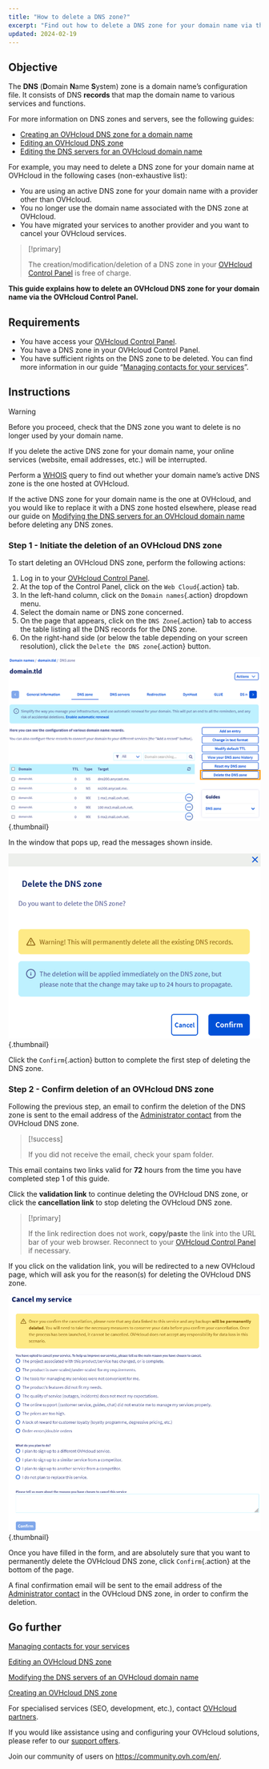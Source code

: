 ```yaml
---
title: "How to delete a DNS zone?"
excerpt: "Find out how to delete a DNS zone for your domain name via the OVHcloud Control Panel"
updated: 2024-02-19
---
```


## Objective

The **DNS** (**D**omain **N**ame **S**ystem) zone is a domain name’s configuration file. It consists of DNS **records** that map the domain name to various services and functions.

For more information on DNS zones and servers, see the following guides: 

- [Creating an OVHcloud DNS zone for a domain name](/pages/web_cloud/domains/dns_zone_create)
- [Editing an OVHcloud DNS zone](/pages/web_cloud/domains/dns_zone_edit)
- [Editing the DNS servers for an OVHcloud domain name](/pages/web_cloud/domains/dns_server_general_information)

For example, you may need to delete a DNS zone for your domain name at OVHcloud in the following cases (non-exhaustive list):

- You are using an active DNS zone for your domain name with a provider other than OVHcloud.
- You no longer use the domain name associated with the DNS zone at OVHcloud.
- You have migrated your services to another provider and you want to cancel your OVHcloud services.

> [!primary]
>
> The creation/modification/deletion of a DNS zone in your [OVHcloud Control Panel](/links/manager) is free of charge.
>

**This guide explains how to delete an OVHcloud DNS zone for your domain name via the OVHcloud Control Panel.**

## Requirements

- You have access your [OVHcloud Control Panel](/links/manager).
- You have a DNS zone in your OVHcloud Control Panel.
- You have sufficient rights on the DNS zone to be deleted. You can find more information in our guide “[Managing contacts for your services](/pages/account_and_service_management/account_information/managing_contacts)”.

## Instructions

> [!warning]
>
> Before you proceed, check that the DNS zone you want to delete is no longer used by your domain name.
>
> If you delete the active DNS zone for your domain name, your online services (website, email addresses, etc.) will be interrupted.
>
> Perform a [WHOIS](/links/web/domains-whois) query to find out whether your domain name’s active DNS zone is the one hosted at OVHcloud.
>
> If the active DNS zone for your domain name is the one at OVHcloud, and you would like to replace it with a DNS zone hosted elsewhere, please read our guide on [Modifying the DNS servers for an OVHcloud domain name](/pages/web_cloud/domains/dns_server_general_information) before deleting any DNS zones.
>

### Step 1 - Initiate the deletion of an OVHcloud DNS zone

To start deleting an OVHcloud DNS zone, perform the following actions: 

1. Log in to your [OVHcloud Control Panel](/links/manager).
2. At the top of the Control Panel, click on the `Web Cloud`{.action} tab.
3. In the left-hand column, click on the `Domain names`{.action} dropdown menu.
4. Select the domain name or DNS zone concerned.
5. On the page that appears, click on the `DNS Zone`{.action} tab to access the table listing all the DNS records for the DNS zone.
6. On the right-hand side (or below the table depending on your screen resolution), click the `Delete the DNS zone`{.action} button.

![delete the DNS zone](images/delete-the-dns-zone.png){.thumbnail}

In the window that pops up, read the messages shown inside.

![delete the DNS zone validation](images/delete-the-dns-zone-confirmation.png){.thumbnail}

Click the `Confirm`{.action} button to complete the first step of deleting the DNS zone.

### Step 2 - Confirm deletion of an OVHcloud DNS zone

Following the previous step, an email to confirm the deletion of the DNS zone is sent to the email address of the [Administrator contact](/pages/account_and_service_management/account_information/managing_contacts) from the OVHcloud DNS zone.

> [!success]
>
> If you did not receive the email, check your spam folder.
>

This email contains two links valid for **72** hours from the time you have completed step 1 of this guide.

Click the **validation link** to continue deleting the OVHcloud DNS zone, or click the **cancellation link** to stop deleting the OVHcloud DNS zone.

> [!primary]
>
> If the link redirection does not work, **copy/paste** the link into the URL bar of your web browser. Reconnect to your [OVHcloud Control Panel](/links/manager) if necessary.
>

If you click on the validation link, you will be redirected to a new OVHcloud page, which will ask you for the reason(s) for deleting the OVHcloud DNS zone.

![cancel the service](images/cancel-my-service.png){.thumbnail}

Once you have filled in the form, and are absolutely sure that you want to permanently delete the OVHcloud DNS zone, click `Confirm`{.action} at the bottom of the page.

A final confirmation email will be sent to the email address of the [Administrator contact](/pages/account_and_service_management/account_information/managing_contacts) in the OVHcloud DNS zone, in order to confirm the deletion.

## Go further

[Managing contacts for your services](/pages/account_and_service_management/account_information/managing_contacts)

[Editing an OVHcloud DNS zone](/pages/web_cloud/domains/dns_zone_edit)

[Modifying the DNS servers of an OVHcloud domain name](/pages/web_cloud/domains/dns_server_general_information)

[Creating an OVHcloud DNS zone](/pages/web_cloud/domains/dns_zone_create)

For specialised services (SEO, development, etc.), contact [OVHcloud partners](/links/partner).

If you would like assistance using and configuring your OVHcloud solutions, please refer to our [support offers](/links/support).

Join our community of users on <https://community.ovh.com/en/>.